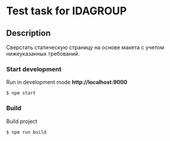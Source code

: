 # Test task for IDAGROUP

## Description
Сверстать статическую страницу на основе макета с учетом нижеуказанных требований.

### Start development
Run in development mode **http://localhost:9000**

```
$ npm start

```
### Build
Build project

```
$ npm run build

```
